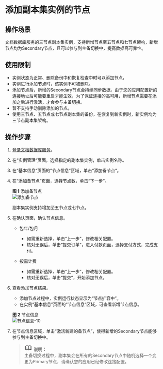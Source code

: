 # 添加副本集实例的节点<a name="dds_03_0063"></a>

## 操作场景<a name="section34286219201027"></a>

文档数据库服务的三节点副本集实例，支持新增节点至五节点和七节点架构，新增节点均为Secondary节点，且可以参与到主备切换中，提高数据高可靠性。

## 使用限制<a name="section183729111118"></a>

-   实例状态为正常、删除备份中和恢复检查中时可以添加节点。
-   实例进行添加节点时，该实例不可被删除。
-   添加节点后，新增的Secondary节点会持续同步数据。由于您的应用配置新的连接地址后可能要重启才能生效，为了保证连接的高可用，新增节点需要在添加之后进行激活，才会参与主备切换。
-   暂不支持手动删除添加的节点。
-   使用三节点、五节点或七节点副本集的备份，在恢复到新实例时，新实例均为三节点副本集架构。

## 操作步骤<a name="section79281543052"></a>

1.  [登录文档数据库服务](https://support.huaweicloud.com/qs-dds/dds_02_0043.html)。
2.  在“实例管理“页面，选择指定的副本集实例，单击实例名称。
3.  在“基本信息“页面的“节点信息“区域，单击“添加备节点“。
4.  在“添加备节点”页面，选择节点数，单击“下一步“。

    **图 1**  添加备节点<a name="fig590517210398"></a>  
    ![](figures/添加备节点.png "添加备节点")

    副本集实例支持增加至五节点或七节点。

5.  在确认页面，确认节点信息。
    -   包年/包月
        -   如需重新选择，单击“上一步”，修改相关配置。
        -   核对无误后，单击“提交订单”，进入付款页面，选择支付方式，完成支付。

    -   按需计费
        -   如需重新选择，单击“上一步”，修改相关配置。
        -   核对无误后，单击“提交“，开始添加节点。

6.  查看添加节点结果。

    -   添加节点过程中，实例运行状态显示为“节点扩容中”。
    -   在实例“基本信息”页面的“节点信息”区域，可查看新增节点信息。

    **图 2**  节点信息<a name="fig1198514269596"></a>  
    ![](figures/节点信息-10.png "节点信息-10")

7.  在节点信息区域，单击“激活新建的备节点”，使得新增的Secondary节点能够参与到主备切换中。

    >![](public_sys-resources/icon-note.gif) **说明：**   
    >主备切换过程中，副本集会在所有的Secondary节点中随机选择一个变更为Primary节点，请确认您的应用已经修改连接配置。  


